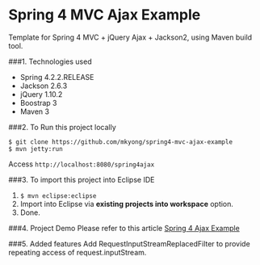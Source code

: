 Spring 4 MVC Ajax Example
===============================
Template for Spring 4 MVC + jQuery Ajax + Jackson2, using Maven build tool.

###1. Technologies used
* Spring 4.2.2.RELEASE
* Jackson 2.6.3
* jQuery 1.10.2
* Boostrap 3
* Maven 3

###2. To Run this project locally
```shell
$ git clone https://github.com/mkyong/spring4-mvc-ajax-example
$ mvn jetty:run
```
Access ```http://localhost:8080/spring4ajax```

###3. To import this project into Eclipse IDE
1. ```$ mvn eclipse:eclipse```
2. Import into Eclipse via **existing projects into workspace** option.
3. Done.

###4. Project Demo
Please refer to this article [Spring 4 Ajax Example](http://www.mkyong.com/spring-mvc/spring-4-mvc-ajax-hello-world-example/)

###5. Added features
Add RequestInputStreamReplacedFilter to provide repeating access of request.inputStream.